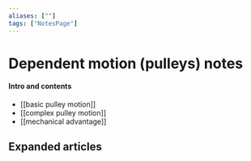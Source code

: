 ```yaml
---
aliases: [""]
tags: ["NotesPage"]
---
```


# Dependent motion (pulleys) notes

#### Intro and contents
- [[basic pulley motion]]
- [[complex pulley motion]]
- [[mechanical advantage]]

## Expanded articles

